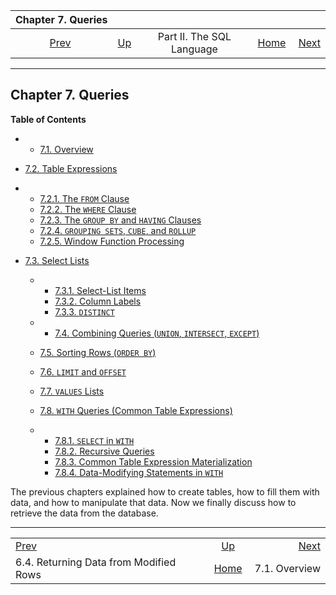 <!--?xml version="1.0" encoding="UTF-8" standalone="no"?-->

|                          Chapter 7. Queries                          |                                            |                           |                                                       |                                                |
| :------------------------------------------------------------------: | :----------------------------------------- | :-----------------------: | ----------------------------------------------------: | ---------------------------------------------: |
| [Prev](dml-returning.html "6.4. Returning Data from Modified Rows")  | [Up](sql.html "Part II. The SQL Language") | Part II. The SQL Language | [Home](index.html "PostgreSQL 17devel Documentation") |  [Next](queries-overview.html "7.1. Overview") |

***

## Chapter 7. Queries

**Table of Contents**

  * *   [7.1. Overview](queries-overview.html)
  * [7.2. Table Expressions](queries-table-expressions.html)

    <!---->

  * *   [7.2.1. The `FROM` Clause](queries-table-expressions.html#QUERIES-FROM)
    * [7.2.2. The `WHERE` Clause](queries-table-expressions.html#QUERIES-WHERE)
    * [7.2.3. The `GROUP BY` and `HAVING` Clauses](queries-table-expressions.html#QUERIES-GROUP)
    * [7.2.4. `GROUPING SETS`, `CUBE`, and `ROLLUP`](queries-table-expressions.html#QUERIES-GROUPING-SETS)
    * [7.2.5. Window Function Processing](queries-table-expressions.html#QUERIES-WINDOW)

* [7.3. Select Lists](queries-select-lists.html)

  * *   [7.3.1. Select-List Items](queries-select-lists.html#QUERIES-SELECT-LIST-ITEMS)
    * [7.3.2. Column Labels](queries-select-lists.html#QUERIES-COLUMN-LABELS)
    * [7.3.3. `DISTINCT`](queries-select-lists.html#QUERIES-DISTINCT)

  * *   [7.4. Combining Queries (`UNION`, `INTERSECT`, `EXCEPT`)](queries-union.html)
  * [7.5. Sorting Rows (`ORDER BY`)](queries-order.html)
  * [7.6. `LIMIT` and `OFFSET`](queries-limit.html)
  * [7.7. `VALUES` Lists](queries-values.html)
  * [7.8. `WITH` Queries (Common Table Expressions)](queries-with.html)

    <!---->

  * *   [7.8.1. `SELECT` in `WITH`](queries-with.html#QUERIES-WITH-SELECT)
    * [7.8.2. Recursive Queries](queries-with.html#QUERIES-WITH-RECURSIVE)
    * [7.8.3. Common Table Expression Materialization](queries-with.html#QUERIES-WITH-CTE-MATERIALIZATION)
    * [7.8.4. Data-Modifying Statements in `WITH`](queries-with.html#QUERIES-WITH-MODIFYING)

The previous chapters explained how to create tables, how to fill them with data, and how to manipulate that data. Now we finally discuss how to retrieve the data from the database.

***

|                                                                      |                                                       |                                                |
| :------------------------------------------------------------------- | :---------------------------------------------------: | ---------------------------------------------: |
| [Prev](dml-returning.html "6.4. Returning Data from Modified Rows")  |       [Up](sql.html "Part II. The SQL Language")      |  [Next](queries-overview.html "7.1. Overview") |
| 6.4. Returning Data from Modified Rows                               | [Home](index.html "PostgreSQL 17devel Documentation") |                                  7.1. Overview |

